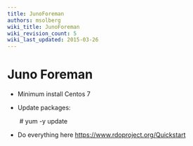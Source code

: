 ```yaml
---
title: JunoForeman
authors: msolberg
wiki_title: JunoForeman
wiki_revision_count: 5
wiki_last_updated: 2015-03-26
---
```


# Juno Foreman

*   Minimum install Centos 7
*   Update packages:

       # yum -y update

*   Do everything here <https://www.rdoproject.org/Quickstart>
